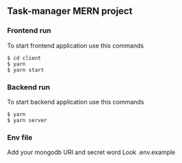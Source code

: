 ## Task-manager MERN project

### Frontend run

To start frontend application use this commands

```
$ cd client
$ yarn
$ yarn start
```

### Backend run

To start backend application use this commands

```
$ yarn
$ yarn server
```

### Env file

Add your mongodb URI and secret word
Look .env.example

